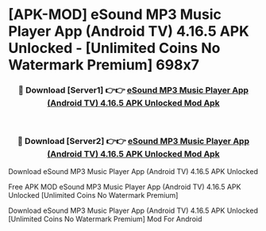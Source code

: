 # [APK-MOD] eSound  MP3 Music Player App (Android TV) 4.16.5 APK Unlocked - [Unlimited Coins No Watermark Premium] 698x7



<div align="center">
<h3>🔴 Download [Server1] 👉👉 <a href="https://momento.my/?title=eSound__MP3_Music_Player_App_(Android_TV)_4.16.5_APK_Unlocked">eSound  MP3 Music Player App (Android TV) 4.16.5 APK Unlocked Mod Apk</a></h3><br>

<h3>🔴 Download [Server2] 👉👉 <a href="https://momento.my/?title=eSound__MP3_Music_Player_App_(Android_TV)_4.16.5_APK_Unlocked">eSound  MP3 Music Player App (Android TV) 4.16.5 APK Unlocked Mod Apk</a></h3>
</div>



Download eSound  MP3 Music Player App (Android TV) 4.16.5 APK Unlocked 

Free APK MOD eSound  MP3 Music Player App (Android TV) 4.16.5 APK Unlocked [Unlimited Coins No Watermark Premium]

Download eSound  MP3 Music Player App (Android TV) 4.16.5 APK Unlocked [Unlimited Coins No Watermark Premium] Mod For Android
